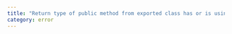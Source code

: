 ```yaml
---
title: "Return type of public method from exported class has or is using private name '{0}'."
category: error
---
```

